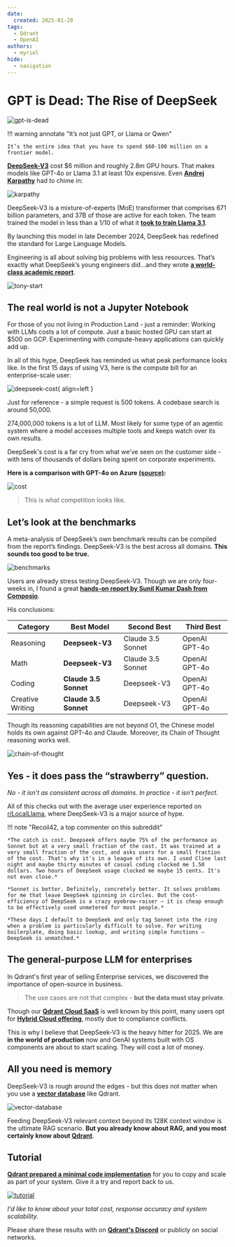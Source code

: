 ```yaml
---
date:
  created: 2025-01-28
tags:
  - Qdrant
  - OpenAI
authors:
  - myriel
hide:
  - navigation
---
```

# GPT is Dead: The Rise of DeepSeek

![gpt-is-dead](/img/gpt-is-dead/social_preview.png)

!!! warning annotate "It’s not just GPT, or Llama or Qwen"

    It’s the entire idea that you have to spend $60-100 million on a frontier model.

[**DeepSeek-V3**](https://huggingface.co/deepseek-ai/DeepSeek-V3) cost $6 million and roughly 2.8m GPU hours. That makes models like GPT-4o or Llama 3.1 at least 10x expensive. Even [**Andrej Karpathy**](https://x.com/karpathy/status/1872362712958906460?lang=en) had to chime in:

![karpathy](/img/gpt-is-dead/karpathy.png)

DeepSeek-V3 is a mixture-of-experts (MoE) transformer that comprises 671 billion parameters, and 37B of those are active for each token. The team trained the model in less than a 1/10 of what it [**took to train Llama 3.1**](https://build.nvidia.com/meta/llama-3_1-405b-instruct/modelcard). 

By launching this model in late December 2024, DeepSeek has redefined the standard for Large Language Models.

Engineering is all about solving big problems with less resources. That’s exactly what DeepSeek’s young engineers did…and they wrote [**a world-class academic report**](https://arxiv.org/pdf/2412.19437). 

![tony-start](/img/gpt-is-dead/gpt-deepseek.jpeg)

## The real world is not a Jupyter Notebook

For those of you not living in Production Land - just a reminder: Working with LLMs costs a lot of compute. Just a basic hosted GPU can start at $500 on GCP. Experimenting with compute-heavy applications can quickly add up.
</br>

In all of this hype, DeepSeek has reminded us what peak performance looks like. In the first 15 days of using V3, here is the compute bill for an enterprise-scale user:

![deepseek-cost](/img/gpt-is-dead/deepseek-cost.png){ align=left }

Just for reference - a simple request is 500 tokens. A codebase search is around 50,000. 

274,000,000 tokens is a lot of LLM. Most likely for some type of an agentic system where a model accesses multiple tools and keeps watch over its own results. 

DeepSeek's cost is a far cry from what we’ve seen on the customer side - with tens of thousands of dollars being spent on corporate experiments. 

**Here is a comparison with GPT-4o on Azure [(source)](https://www.reddit.com/r/LocalLLaMA/comments/1hmxjbn/deepseek_is_better_than_4o_on_most_benchmarks_at/):**

![cost](/img/gpt-is-dead/cost.png)

> This is what competition looks like.

## Let’s look at the benchmarks

A meta-analysis of DeepSeek’s own benchmark results can be compiled from the report’s findings. DeepSeek-V3 is the best across all domains. **This sounds too good to be true.**

![benchmarks](/img/gpt-is-dead/benchmarks.png)

Users are already stress testing DeepSeek-V3. Though we are only four-weeks in, I found a great [**hands-on report by Sunil Kumar Dash from Composio**](https://composio.dev/blog/notes-on-new-deepseek-v3/).

His conclusions:

| Category          | Best Model           | Second Best        | Third Best      |
|------------------|---------------------|-------------------|----------------|
| Reasoning       | **Deepseek-V3**      | Claude 3.5 Sonnet | OpenAI GPT-4o  |
| Math           | **Deepseek-V3**      | Claude 3.5 Sonnet | OpenAI GPT-4o  |
| Coding         | **Claude 3.5 Sonnet** | Deepseek-V3       | OpenAI GPT-4o  |
| Creative Writing | **Claude 3.5 Sonnet** | Deepseek-V3       | OpenAI GPT-4o  |

Though its reasoning capabilities are not beyond O1, the Chinese model holds its own against GPT-4o and Claude. Moreover, its Chain of Thought reasoning works well. 

![chain-of-thought](/img/gpt-is-dead/chain-of-thought.png)

## Yes - it does pass the “strawberry” question. 

*No - it isn’t as consistent across all domains. In practice - it isn't perfect.*

All of this checks out with the average user experience reported on [r/LocalLlama](https://www.reddit.com/r/LocalLLaMA/comments/1i2y810/is_deepseek_v3_overhyped/), where DeepSeek-V3 is a major source of hype. 

!!! note "Recoil42, a top commenter on this subreddit"

    *The catch is cost. Deepseek offers maybe 75% of the performance as Sonnet but at a very small fraction of the cost. It was trained at a very small fraction of the cost, and asks users for a small fraction of the cost. That's why it's in a league of its own. I used Cline last night and maybe thirty minutes of casual coding clocked me 1.50 dollars. Two hours of DeepSeek usage clocked me maybe 15 cents. It's not even close.*

    *Sonnet is better. Definitely, concretely better. It solves problems for me that leave DeepSeek spinning in circles. But the cost-efficiency of DeepSeek is a crazy eyebrow-raiser — it is cheap enough to be effectively used unmetered for most people.*

    *These days I default to DeepSeek and only tag Sonnet into the ring when a problem is particularly difficult to solve. For writing boilerplate, doing basic lookup, and writing simple functions — DeepSeek is unmatched.*
   

## The general-purpose LLM for enterprises

In Qdrant's first year of selling Enterprise services, we discovered the importance of open-source in business. 

> The use cases are not that complex - **but the data must stay private**.

Though our [**Qdrant Cloud SaaS**](https://cloud.qdrant.io/) is well known by this point, many users opt for [**Hybrid Cloud offering**](/hybrid-cloud/), mostly due to compliance conflicts. 

This is why I believe that DeepSeek-V3 is the heavy hitter for 2025. We are **in the world of production** now and GenAI systems built with OS components are about to start scaling. They will cost a lot of money.

## All you need is memory

DeepSeek-V3 is rough around the edges - but this does not matter when you use a [**vector database**](https://qdrant.tech) like Qdrant. 

![vector-database](/img/gpt-is-dead/vector-database.png)

Feeding DeepSeek-V3 relevant context beyond its 128K context window is the ultimate RAG scenario. **But you already know about RAG, and you most certainly know about [Qdrant](/qdrant-vector-database/)**.

## Tutorial

[**Qdrant prepared a minimal code implementation**](https://github.com/qdrant/examples/blob/master/rag-with-qdrant-deepseek/deepseek-qdrant.ipynb) for you to copy and scale as part of your system. Give it a try and report back to us. 

[![tutorial](/img/gpt-is-dead/tutorial.png)](https://github.com/qdrant/examples/blob/master/rag-with-qdrant-deepseek/deepseek-qdrant.ipynb)

*I'd like to know about your total cost, response accuracy and system scalability.*

Please share these results with on [**Qdrant's Discord**](https://qdrant.to/discord) or publicly on social networks. 


